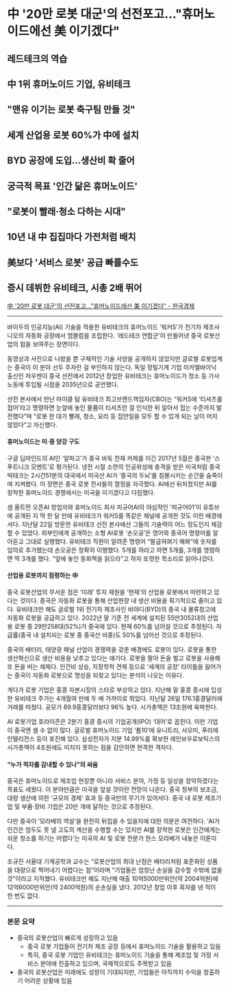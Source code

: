 # 中 '20만 로봇 대군'의 선전포고…"휴머노이드에선 美 이기겠다"
## 레드테크의 역습
## 中 1위 휴머노이드 기업, 유비테크
## "맨유 이기는 로봇 축구팀 만들 것"
## 세계 산업용 로봇 60%가 中에 설치
## BYD 공장에 도입…생산비 확 줄어
## 궁극적 목표 '인간 닮은 휴머노이드'
## "로봇이 빨래·청소 다하는 시대"
## 10년 내 中 집집마다 가전처럼 배치
## 美보다 '서비스 로봇' 공급 빠를수도
## 증시 데뷔한 유비테크, 시총 2배 뛰어
[中 '20만 로봇 대군'의 선전포고…"휴머노이드에선 美 이기겠다" - 한국경제](https://n.news.naver.com/article/newspaper/015/0004979528?date=20240502)

---

바이두의 인공지능(AI) 기술을 적용한 유비테크의 휴머노이드 ‘워커S’가 전기차 제조사 니오의 자동화 공장에서 엠블럼을 조립한다. ‘레드테크 연합군’이 만들어낸 중국 로봇산업의 힘을 보여주는 장면이다.

동영상과 사진으로 나왔을 뿐 구체적인 기술 사양을 공개하지 않았지만 글로벌 로봇업계는 중국이 이 분야 선두 주자란 걸 부인하지 않는다. 독일 정밀기계 기업 미카엘바이닉 출신인 저우젠이 중국 선전에서 2012년 창업한 유비테크는 휴머노이드가 청소 등 가사 노동에 투입될 시점을 2035년으로 공언했다.

선전 본사에서 만난 마이클 탐 유비테크 최고브랜드책임자(CBO)는 “워커S에 ‘티셔츠를 접어’라고 명령하면 눈앞에 놓인 물품이 티셔츠란 걸 인식한 뒤 알아서 접는 수준까지 발전했다”며 “로봇 한 대가 빨래, 청소, 요리 등 집안일을 모두 할 수 있게 되는 날이 머지않았다”고 자신했다.

#### 휴머노이드는 미·중 양강 구도
구글 딥마인드의 AI인 ‘알파고’가 중국 바둑 천재 커제를 이긴 2017년 5월은 중국판 ‘스푸트니크 모멘트’로 평가된다. 냉전 시절 소련의 인공위성에 충격을 받은 미국처럼 중국 빅테크는 2시간51분의 대국에서 미국산 AI가 ‘중국의 두뇌’를 침몰시키는 순간을 숨죽이며 지켜봤다. 이 장면은 중국 로봇 전사들의 열정을 자극했다. AI에선 뒤처졌지만 AI를 장착한 휴머노이드 경쟁에서는 미국을 이기겠다고 다짐했다.

샘 올트먼 오픈AI 창업자와 휴머노이드 회사 피규어AI의 야심작인 ‘피규어01’이 유튜브에 공개된 지 딱 한 달 만에 유비테크가 워커S를 똑같은 채널에 공개한 것도 이런 배경에서다. 지난달 22일 방문한 유비테크 선전 본사에선 그들의 기술력이 어느 정도인지 체감할 수 있었다. 외부인에게 공개하는 소형 AI로봇 ‘손오공’은 영어와 중국어 명령어를 알아듣고 그대로 실행했다. 유비테크 직원이 알려준 명령어 “팔굽혀펴기 해봐”에 숫자를 임의로 추가했는데 손오공은 정확히 이행했다. 5개를 하라고 하면 5개를, 3개를 명령하면 딱 3개를 했다. “앞에 놓인 동화책을 읽으라”고 하자 또렷한 목소리로 읽어나갔다.

#### 산업용 로봇까지 점령하는 中
중국 로봇산업의 무서운 점은 ‘미래’ 투자 재원을 ‘현재’의 산업용 로봇에서 마련하고 있다는 것이다. 중국은 자동화 로봇을 통해 산업현장 내 생산 비용을 획기적으로 줄이고 있다. 유비테크만 해도 글로벌 1위 전기차 제조사인 비야디(BYD)의 중국 내 물류창고에 자동화 로봇을 공급하고 있다. 2022년 말 기준 전 세계에 설치된 55만3052대의 산업용 로봇 중 29만258대(52%)가 중국에 있다. 현재 60%를 넘어설 것으로 추정된다. 자급률(중국 내 설치되는 로봇 중 중국산 비중)도 50%를 넘어선 것으로 추정된다.

중국의 배터리, 태양광 패널 산업이 경쟁력을 갖춘 배경에도 로봇이 있다. 로봇을 통한 생산혁신으로 생산 비용을 낮추고 있다는 얘기다. 로봇을 팔아 돈을 벌고 로봇을 사용해 또 돈을 버는 체제다. 인건비 상승, 지정학적 견제 등으로 ‘세계의 공장’ 타이틀을 잃어가는 중국이 자동화 로봇으로 명성을 되찾고 있다는 분석이 나오는 이유다.

게다가 로봇 기업은 홍콩 자본시장의 스타로 부상하고 있다. 지난해 말 홍콩 증시에 입성한 유비테크 주가는 4개월여 만에 두 배 가까이로 뛰었다. 지난달 26일 176.1홍콩달러에 거래를 마쳤다. 공모가 89.9홍콩달러보다 96% 높다. 시가총액은 13조원에 육박한다.

AI 로봇기업 호라이즌은 2분기 홍콩 증시의 기업공개(IPO) ‘대어’로 꼽힌다. 이런 기업이 중국엔 셀 수 없이 많다. 글로벌 휴머노이드 기업 ‘톱10’에 유니트리, 샤오미, 푸리에인텔리전스 등이 포진해 있다. 삼성전자가 지분 14.99%를 확보한 레인보우로보틱스의 시가총액이 4조원에도 미치지 못하는 점을 감안하면 현격한 격차다.

#### “누가 적자를 감내할 수 있나”의 싸움
중국은 휴머노이드로 제조업 현장뿐 아니라 서비스 분야, 가정 등 일상을 장악하겠다는 목표도 세웠다. 이 분야만큼은 미국을 앞설 것이란 전망이 나온다. 중국 정부의 보조금, 대량 생산에 의한 ‘규모의 경제’ 효과 등 중국만의 무기가 있어서다. 중국 내 로봇 제조기업 및 부품·장비 기업은 20만 개에 달하는 것으로 추정된다.

다만 중국이 ‘모라베의 역설’을 완전히 뒤집을 수 있을지에 대한 의문은 여전하다. ‘AI가 인간은 엄두도 못 낼 고도의 계산을 수행할 수는 있지만 AI를 장착한 로봇은 인간에게는 쉬운 청소를 하기는 어렵다’는 미국의 AI 및 로봇 전문가 한스 모라베가 내놓은 이론이다.

조규진 서울대 기계공학과 교수는 “로봇산업의 최대 난점은 배터리처럼 표준화된 상품을 대량으로 찍어내기 어렵다는 점”이라며 “기업들은 엄청난 손실을 감수할 수밖에 없을 것”이라고 지적했다. 유비테크만 해도 지난해 매출 10억5000만위안(약 2004억원)에 12억6000만위안(약 2400억원)의 순손실을 냈다. 2012년 창업 이후 흑자를 낸 적이 한 번도 없다.


---

### 본문 요약

* 중국의 로봇산업이 빠르게 성장하고 있음
    * 중국 로봇 기업들이 전기차 제조 공장 등에서 휴머노이드 기술을 활용하고 있음
    * 특히, 중국 로봇 기업인 유비테크는 휴머노이드 기술을 통해 제조업 및 가정 서비스 분야에 진출하고 있으며, 국제적으로도 주목받고 있음
* 중국의 로봇산업은 미래에도 성장이 기대되지만, 기업들은 아직까지 수익을 창출하기 어려운 상황에 있음

